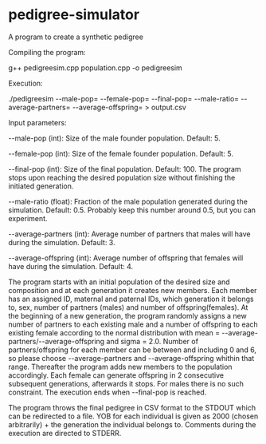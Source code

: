 # pedigree-simulator
A program to create a synthetic pedigree

Compiling the program:

g++ pedigreesim.cpp population.cpp -o pedigreesim

Execution:

./pedigreesim --male-pop=<int> --female-pop=<int> --final-pop=<int> --male-ratio=<float> --average-partners=<int> --average-offspring=<int> > output.csv

Input parameters:

--male-pop (int): Size of the male founder population. Default: 5.

--female-pop (int): Size of the female founder population. Default: 5.

--final-pop (int): Size of the final population. Default: 100. The program stops upon reaching the desired population size without finishing the initiated generation.

--male-ratio (float): Fraction of the male population generated during the simulation. Default: 0.5. Probably keep this number around 0.5, but you can experiment.

--average-partners (int): Average number of partners that males will have during the simulation. Default: 3.

--average-offspring (int): Average number of offspring that females will have during the simulation. Default: 4.

The program starts with an initial population of the desired size and composition and at each generation it creates new members. Each member has an assigned ID, maternal and paternal IDs, which generation it belongs to, sex, number of partners (males) and number of offspring(females). At the beginning of a new generation, the program randomly assigns a new number of partners to each existing male and a number of offspring to each existing female according to the normal distribution with mean = --average-partners/--average-offspring and sigma = 2.0. Number of partners/offspring for each member can be between and including 0 and 6, so please choose --average-partners and --average-offspring whithin that range. 
Thereafter the program adds new members to the population accordingly. Each female can generate offspring in 2 consecutive subsequent generations, afterwards it stops. For males there is no such constraint. The execution ends when --final-pop is reached.
 
The program throws the final pedigree in CSV format to the STDOUT which can be redirected to a file. YOB for each individual is given as 2000 (chosen arbitrarily) + the generation the individual belongs to. Comments during the execution are directed to STDERR.
